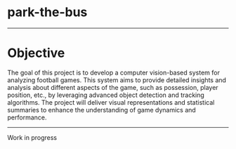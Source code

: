 # park-the-bus
--- 

# Objective
The goal of this project is to develop a computer vision-based system for analyzing football games. This system aims to provide detailed insights and analysis about different aspects of the game, such as possession, player position, etc., by leveraging advanced object detection and tracking algorithms. The project will deliver visual representations and statistical summaries to enhance the understanding of game dynamics and performance. 

--- 

Work in progress